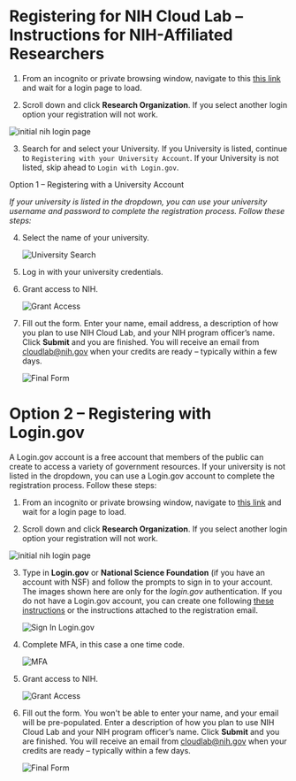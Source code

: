 # Registering for NIH Cloud Lab – Instructions for NIH-Affiliated Researchers

1. From an incognito or private browsing window, navigate to this [this link](https://nih-cloudlab.firebaseapp.com) and wait for a login page to load.

2. Scroll down and click **Research Organization**. If you select another login option your registration will not work.

  ![initial nih login page](/docs/images/1_NIH_login.png)

3. Search for and select your University. If you University is listed, continue to `Registering with your University Account`. If your University is not listed, skip ahead to `Login with Login.gov`.
   
Option 1 – Registering with a University Account

_If your university is listed in the dropdown, you can use your university username and password to complete the registration process. Follow these steps:_

4. Select the name of your university.

   ![University Search](/docs/images/2_input_university.png)

5. Log in with your university credentials.

6. Grant access to NIH. 

   ![Grant Access](/docs/images/3_grant_access.png)

7. Fill out the form. Enter your name, email address, a description of how you plan to use NIH Cloud Lab, and your NIH program officer’s name. Click **Submit** and you are finished. You will receive an email from cloudlab@nih.gov when your credits are ready – typically within a few days.

   ![Final Form](/docs/images/4_final_formv2.png)
   
# Option 2 – Registering with Login.gov
A Login.gov account is a free account that members of the public can create to access a variety of government resources. If your university is not listed in the dropdown, you can use a Login.gov account to complete the registration process. Follow these steps:

1. From an incognito or private browsing window, navigate to [this link](https://nih-cloudlab.firebaseapp.com) and wait for a login page to load.

2. Scroll down and click **Research Organization**. If you select another login option your registration will not work.

  ![initial nih login page](/docs/images/1_NIH_login.png)

3. Type in **Login.gov** or **National Science Foundation** (if you have an account with NSF) and follow the prompts to sign in to your account. The images shown here are only for the *login.gov* authentication. If you do not have a Login.gov account, you can create one following [these instructions](https://login.gov/help/get-started/create-your-account/) or the instructions attached to the registration email.

   ![Sign In Login.gov](/docs/images/6_signin_logingov.png)

4. Complete MFA, in this case a one time code.

   ![MFA](/docs/images/7_mfa.png)

6. Grant access to NIH.

   ![Grant Access](/docs/images/3_grant_access.png)

7. Fill out the form. You won't be able to enter your name, and your email will be pre-populated. Enter a description of how you plan to use NIH Cloud Lab and your NIH program officer’s name. Click **Submit** and you are finished. You will receive an email from cloudlab@nih.gov when your credits are ready – typically within a few days.

   ![Final Form](/docs/images/4_final_formv2.png)
